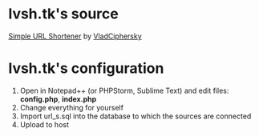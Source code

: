 # lvsh.tk's source
[Simple URL Shortener](https://lvsh.tk) by [VladCiphersky](https://vladciphersky.xyz)

# lvsh.tk's configuration
1. Open in Notepad++ (or PHPStorm, Sublime Text) and edit files: **config.php**, **index.php**
2. Change everything for yourself
3. Import url_s.sql into the database to which the sources are connected
4. Upload to host
